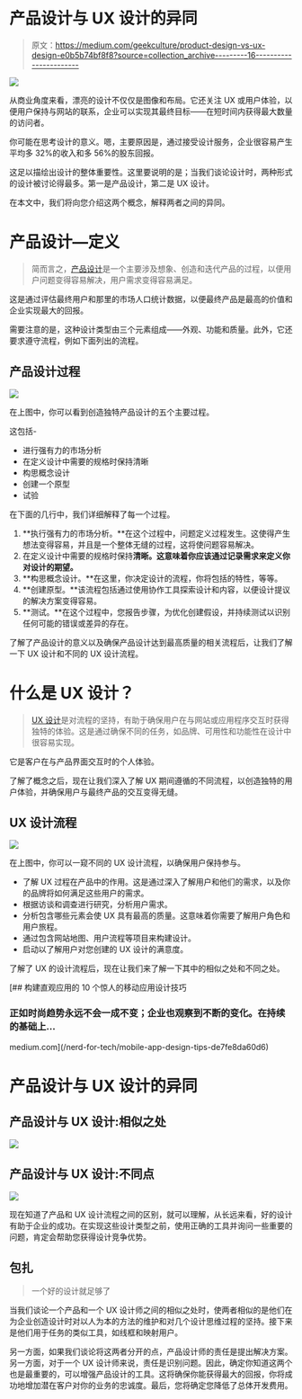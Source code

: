 # 产品设计与 UX 设计的异同

> 原文：<https://medium.com/geekculture/product-design-vs-ux-design-e0b5b74bf8f8?source=collection_archive---------16----------------------->

![](img/4c106158d5f77e77ccd9c5336bf348f1.png)

从商业角度来看，漂亮的设计不仅仅是图像和布局。它还关注 UX 或用户体验，以便用户保持与网站的联系，企业可以实现其最终目标——在短时间内获得最大数量的访问者。

你可能在思考设计的意义。嗯，主要原因是，通过接受设计服务，企业很容易产生平均多 32%的收入和多 56%的股东回报。

这足以描绘出设计的整体重要性。这里要说明的是；当我们谈论设计时，两种形式的设计被讨论得最多。第一是产品设计，第二是 UX 设计。

在本文中，我们将向您介绍这两个概念，解释两者之间的异同。

# 产品设计—定义

> 简而言之，[产品设计](https://en.wikipedia.org/wiki/Product_design)是一个主要涉及想象、创造和迭代产品的过程，以便用户问题变得容易解决，用户需求变得容易满足。

这是通过评估最终用户和那里的市场人口统计数据，以便最终产品是最高的价值和企业实现最大的回报。

需要注意的是，这种设计类型由三个元素组成——外观、功能和质量。此外，它还要求遵守流程，例如下面列出的流程。

## 产品设计过程

![](img/a5b57f8ce9f8a6a7ea994d797de54854.png)

在上图中，你可以看到创造独特产品设计的五个主要过程。

这包括-

*   进行强有力的市场分析
*   在定义设计中需要的规格时保持清晰
*   构思概念设计
*   创建一个原型
*   试验

在下面的几行中，我们详细解释了每一个过程。

1.  **执行强有力的市场分析。**在这个过程中，问题定义过程发生。这使得产生想法变得容易，并且是一个整体无缝的过程，这将使问题容易解决。
2.  在定义设计中需要的规格时保持**清晰。这意味着你应该通过记录需求来定义你对设计的期望。**
3.  **构思概念设计。**在这里，你决定设计的流程，你将包括的特性，等等。
4.  **创建原型。**该流程包括通过使用协作工具探索设计和内容，以便设计提议的解决方案变得容易。
5.  **测试。**在这个过程中，您报告步骤，为优化创建假设，并持续测试以识别任何可能的错误或差异的存在。

了解了产品设计的意义以及确保产品设计达到最高质量的相关流程后，让我们了解一下 UX 设计和不同的 UX 设计流程。

# 什么是 UX 设计？

> [UX 设计](https://www.xongolab.com/important-aspects-of-ui-ux-design-and-development/)是对流程的坚持，有助于确保用户在与网站或应用程序交互时获得独特的体验。这是通过确保不同的任务，如品牌、可用性和功能性在设计中很容易实现。

它是客户在与产品界面交互时的个人体验。

了解了概念之后，现在让我们深入了解 UX 期间遵循的不同流程，以创造独特的用户体验，并确保用户与最终产品的交互变得无缝。

## UX 设计流程

![](img/a8151bd1f3656072f9adbe742f341226.png)

在上图中，你可以一窥不同的 UX 设计流程，以确保用户保持参与。

*   了解 UX 过程在产品中的作用。这是通过深入了解用户和他们的需求，以及你的品牌将如何满足这些用户的需求。
*   根据访谈和调查进行研究，分析用户需求。
*   分析包含哪些元素会使 UX 具有最高的质量。这意味着你需要了解用户角色和用户旅程。
*   通过包含网站地图、用户流程等项目来构建设计。
*   启动以了解用户对您创建的 UX 设计的满意度。

了解了 UX 的设计流程后，现在让我们来了解一下其中的相似之处和不同之处。

[](/nerd-for-tech/mobile-app-design-tips-de7fe8da60d6) [## 构建直观应用的 10 个惊人的移动应用设计技巧

### 正如时尚趋势永远不会一成不变；企业也观察到不断的变化。在持续的基础上…

medium.com](/nerd-for-tech/mobile-app-design-tips-de7fe8da60d6) 

# 产品设计与 UX 设计的异同

## 产品设计与 UX 设计:相似之处

![](img/bab90bb7a5803ac436ef8bbab7186b3b.png)

## 产品设计与 UX 设计:不同点

![](img/32e47a6ff58d751a5cd9712ebae4afe3.png)

现在知道了产品和 UX 设计流程之间的区别，就可以理解，从长远来看，好的设计有助于企业的成功。在实现这些设计类型之前，使用正确的工具并询问一些重要的问题，肯定会帮助您获得设计竞争优势。

## 包扎

> 一个好的设计就足够了

当我们谈论一个产品和一个 UX 设计师之间的相似之处时，使两者相似的是他们在为企业创造设计时对以人为本的方法的维护和对几个设计思维过程的坚持。接下来是他们用于任务的类似工具，如线框和映射用户。

另一方面，如果我们谈论将这两者分开的点，产品设计师的责任是提出解决方案。另一方面，对于一个 UX 设计师来说，责任是识别问题。因此，确定你知道这两个也是最重要的，可以增强产品设计的工具。这将确保你能获得最大的回报，你将成功地增加潜在客户对你的业务的忠诚度。最后，您将确定您降低了总体开发费用。